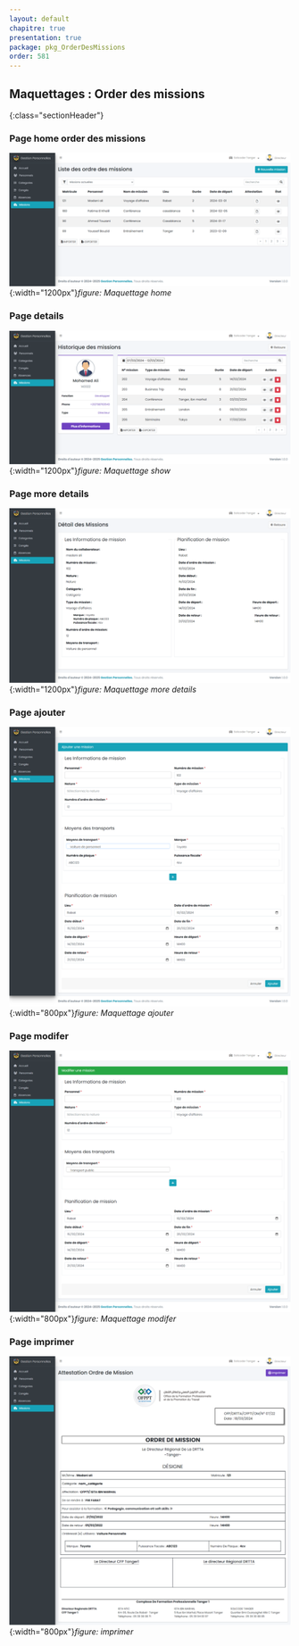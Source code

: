```yaml
---
layout: default
chapitre: true
presentation: true
package: pkg_OrderDesMissions
order: 581
---
```


## Maquettages : Order des missions
{:class="sectionHeader"}

<!-- new slide -->

### Page home order des missions
![home](./images/index_mission.png){:width="1200px"}_figure: Maquettage home_

<!-- new slide -->

### Page details
![show](./images/show_mission.png){:width="1200px"}_figure: Maquettage show_

<!-- new slide -->

### Page more details
![more details](./images/more_details_mission.png){:width="1200px"}_figure: Maquettage more details_

<!-- new slide -->

### Page ajouter
![ajouter](./images/ajouter_mission.png){:width="800px"}_figure: Maquettage ajouter_

<!-- new slide -->

### Page modifer
![modifer](./images/modifer_mission.png){:width="800px"}_figure: Maquettage modifer_

<!-- new slide -->

### Page imprimer
![imprimer](./images/imprimer.png){:width="800px"}_figure: imprimer_

<!-- new slide -->